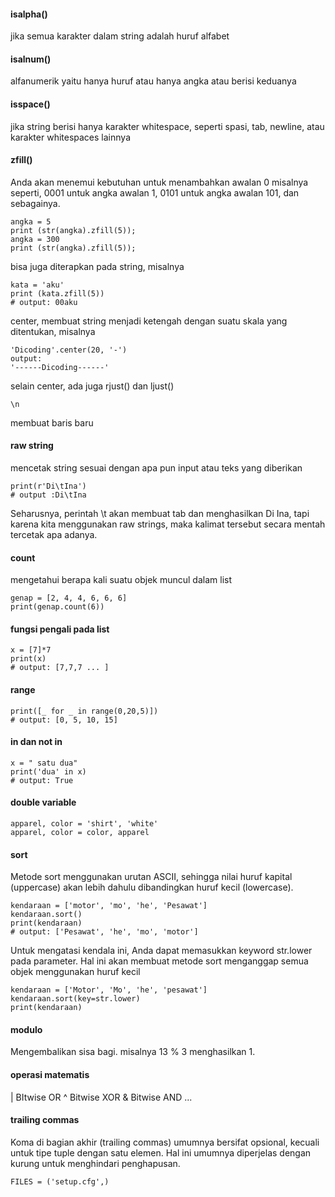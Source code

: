 #### isalpha()
jika semua karakter dalam string adalah huruf alfabet

#### isalnum() 
alfanumerik yaitu hanya huruf atau hanya angka atau berisi keduanya

#### isspace()
jika string berisi hanya karakter whitespace, seperti spasi, tab, newline, atau karakter whitespaces lainnya

#### zfill()
Anda akan menemui kebutuhan untuk menambahkan awalan 0 misalnya seperti, 0001 untuk angka awalan 1, 0101 untuk angka awalan 101, dan sebagainya. 

	angka = 5
	print (str(angka).zfill(5));
	angka = 300
	print (str(angka).zfill(5));
	
bisa juga diterapkan pada string, misalnya

	kata = 'aku'
	print (kata.zfill(5))
	# output: 00aku
	
center, membuat string menjadi ketengah dengan suatu skala yang ditentukan, misalnya

	'Dicoding'.center(20, '-')
	output:
	'------Dicoding------'
	
selain center, ada juga rjust() dan ljust()

	\n

membuat baris baru

#### raw string
mencetak string sesuai dengan apa pun input atau teks yang diberikan

	print(r'Di\tIna')
	# output :Di\tIna

Seharusnya, perintah \t akan membuat tab dan menghasilkan Di    Ina, tapi karena kita menggunakan raw strings, maka kalimat tersebut secara mentah tercetak apa adanya.

#### count
mengetahui berapa kali suatu objek muncul dalam list

	genap = [2, 4, 4, 6, 6, 6]
	print(genap.count(6))

#### fungsi pengali pada list

	x = [7]*7
	print(x)
	# output: [7,7,7 ... ]
	
#### range

	print([_ for _ in range(0,20,5)])
	# output: [0, 5, 10, 15]
	
#### in dan not in

	x = " satu dua"
	print('dua' in x)
	# output: True
	
#### double variable

	apparel, color = 'shirt', 'white'
	apparel, color = color, apparel
	
#### sort
Metode sort menggunakan urutan ASCII, sehingga nilai huruf kapital (uppercase) akan lebih dahulu dibandingkan huruf kecil (lowercase).

	kendaraan = ['motor', 'mo', 'he', 'Pesawat']
	kendaraan.sort()
	print(kendaraan)
	# output: ['Pesawat', 'he', 'mo', 'motor']
	
Untuk mengatasi kendala ini, Anda dapat memasukkan keyword str.lower pada parameter. Hal ini akan membuat metode sort menganggap semua objek menggunakan huruf kecil

	kendaraan = ['Motor', 'Mo', 'he', 'pesawat']
	kendaraan.sort(key=str.lower)
	print(kendaraan)

#### modulo
Mengembalikan sisa bagi. misalnya 13 % 3 menghasilkan 1.

#### operasi matematis

| BItwise OR
^ Bitwise XOR
& Bitwise AND
...

#### trailing commas
Koma di bagian akhir (trailing commas) umumnya bersifat opsional, kecuali untuk tipe tuple dengan satu elemen. Hal ini umumnya diperjelas dengan kurung untuk menghindari penghapusan.

	FILES = ('setup.cfg',)

